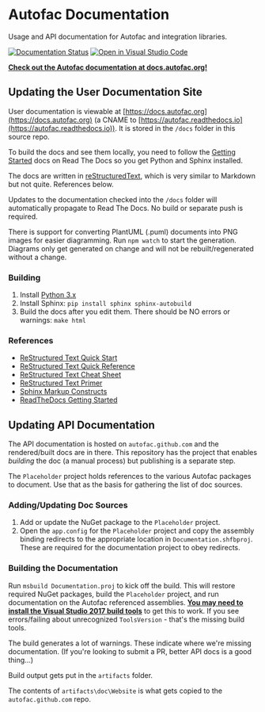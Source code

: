 # Autofac Documentation

Usage and API documentation for Autofac and integration libraries.

[![Documentation Status](https://readthedocs.org/projects/autofac/badge/?version=latest)](https://readthedocs.org/projects/autofac/?badge=latest) [![Open in Visual Studio Code](https://open.vscode.dev/badges/open-in-vscode.svg)](https://open.vscode.dev/autofac/Documentation)

**[Check out the Autofac documentation at docs.autofac.org!](https://docs.autofac.org/)**

## Updating the User Documentation Site

User documentation is viewable at
[https://docs.autofac.org](https://docs.autofac.org) (a CNAME to
[https://autofac.readthedocs.io](https://autofac.readthedocs.io)). It is stored
in the `/docs` folder in this source repo.

To build the docs and see them locally, you need to follow the [Getting
Started](https://docs.readthedocs.org/en/latest/getting_started.html) docs on
Read The Docs so you get Python and Sphinx installed.

The docs are written in [reStructuredText](http://sphinx-doc.org/rest.html),
which is very similar to Markdown but not quite. References below.

Updates to the documentation checked into the `/docs` folder will automatically
propagate to Read The Docs. No build or separate push is required.

There is support for converting PlantUML (.puml) documents into PNG images for
easier diagramming. Run `npm watch` to start the generation. Diagrams only get
generated on change and will not be rebuilt/regenerated without a change.

### Building

1. Install [Python 3.x](https://www.python.org/download/)
2. Install Sphinx: `pip install sphinx sphinx-autobuild`
3. Build the docs after you edit them. There should be NO errors or warnings: `make html`

### References

* [ReStructured Text Quick Start](http://docutils.sourceforge.net/docs/user/rst/quickstart.html)
* [ReStructured Text Quick Reference](http://docutils.sourceforge.net/docs/user/rst/quickref.html)
* [ReStructured Text Cheat Sheet](http://docutils.sourceforge.net/docs/user/rst/cheatsheet.txt)
* [ReStructured Text Primer](http://sphinx-doc.org/rest.html)
* [Sphinx Markup Constructs](http://sphinx-doc.org/markup/index.html)
* [ReadTheDocs Getting Started](https://docs.readthedocs.org/en/latest/getting_started.html)

## Updating API Documentation

The API documentation is hosted on `autofac.github.com` and the rendered/built docs are in there. This repository has the project that enables _building_ the doc (a manual process) but publishing is a separate step.

The `Placeholder` project holds references to the various Autofac packages to document. Use that as the basis for gathering the list of doc sources.

### Adding/Updating Doc Sources

1. Add or update the NuGet package to the `Placeholder` project.
2. Open the `app.config` for the `Placeholder` project and copy the assembly binding redirects to the appropriate location in `Documentation.shfbproj`. These are required for the documentation project to obey redirects.

### Building the Documentation

Run `msbuild Documentation.proj` to kick off the build. This will restore required NuGet packages, build the `Placeholder` project, and run documentation on the Autofac referenced assemblies. [**You may need to install the Visual Studio 2017 build tools**](https://download.visualstudio.microsoft.com/download/pr/3e542575-929e-4297-b6c6-bef34d0ee648/639c868e1219c651793aff537a1d3b77/vs_buildtools.exe) to get this to work. If you see errors/failing about unrecognized `ToolsVersion` - that's the missing build tools.

The build generates a lot of warnings. These indicate where we're missing documentation. (If you're looking to submit a PR, better API docs is a good thing...)

Build output gets put in the `artifacts` folder.

The contents of `artifacts\doc\Website` is what gets copied to the `autofac.github.com` repo.
